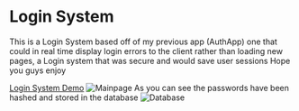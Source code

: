 # Login System

This is a Login System based off of my previous app (AuthApp) one that could in real time display login errors
to the client rather than loading new pages, a Login system that was secure and would save user sessions
Hope you guys enjoy


[Login System Demo](https://youtu.be/oBrQ2V-HuMM)
![Mainpage](https://github.com/pranav-manik/AuthTemplate/blob/master/mainPage.png)
As you can see the passwords have been hashed and stored in the database
![Database](https://github.com/pranav-manik/AuthTemplate/blob/master/database.png)
